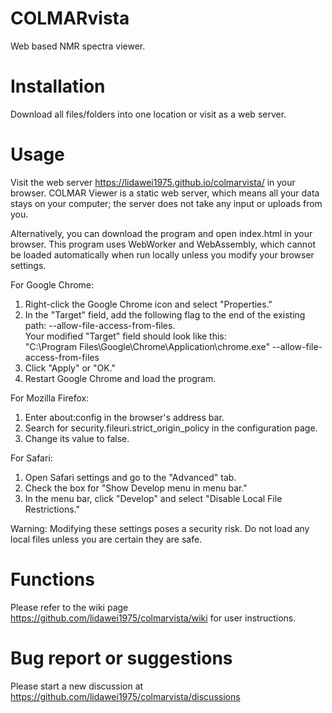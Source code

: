 # COLMARvista
Web based NMR spectra viewer.

# Installation
Download all files/folders into one location or visit as a web server.

# Usage
Visit the web server https://lidawei1975.github.io/colmarvista/ in your browser. COLMAR Viewer is a static web server, which means all your data stays on your computer; the server does not take any input or uploads from you.

Alternatively, you can download the program and open index.html in your browser. This program uses WebWorker and WebAssembly, which cannot be loaded automatically when run locally unless you modify your browser settings.  

For Google Chrome:  
1. Right-click the Google Chrome icon and select "Properties."  
2. In the "Target" field, add the following flag to the end of the existing path: --allow-file-access-from-files.  
   Your modified "Target" field should look like this:  
   "C:\Program Files\Google\Chrome\Application\chrome.exe" --allow-file-access-from-files  
3. Click "Apply" or "OK."  
4. Restart Google Chrome and load the program.  

For Mozilla Firefox:  
1. Enter about:config in the browser's address bar.  
2. Search for security.fileuri.strict_origin_policy in the configuration page.  
3. Change its value to false.  

For Safari:  
1. Open Safari settings and go to the "Advanced" tab.  
2. Check the box for "Show Develop menu in menu bar."  
3. In the menu bar, click "Develop" and select "Disable Local File Restrictions."  

Warning: Modifying these settings poses a security risk. Do not load any local files unless you are certain they are safe.

# Functions

Please refer to the wiki page https://github.com/lidawei1975/colmarvista/wiki for user instructions. 

# Bug report or suggestions

Please start a new discussion at https://github.com/lidawei1975/colmarvista/discussions

              

